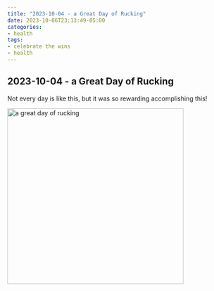```yaml
---
title: "2023-10-04 - a Great Day of Rucking"
date: 2023-10-06T23:13:49-05:00
categories:
- health
tags:
- celebrate the wins
- health
---
```




## 2023-10-04 - a Great Day of Rucking

Not every day is like this, but it was so rewarding accomplishing this!

<img src="/images/2023-10-04-a-great-day-of-rucking.jpeg" alt="a great day of rucking" width="400" />


